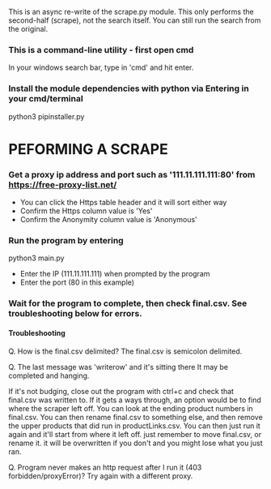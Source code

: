 This is an async re-write of the scrape.py module. This only performs the second-half (scrape), not the search itself. You can still run the search from the original.

### This is a command-line utility - first open cmd
In your windows search bar, type in 'cmd' and hit enter.

### Install the module dependencies with python via Entering in your cmd/terminal
python3 pipinstaller.py

# PEFORMING A SCRAPE
### Get a proxy ip address and port such as '111.11.111.111:80' from https://free-proxy-list.net/
- You can click the Https table header and it will sort either way
- Confirm the Https column value is 'Yes'
- Confirm the Anonymity column value is 'Anonymous'

### Run the program by entering
python3 main.py
- Enter the IP (111.11.111.111) when prompted by the program
- Enter the port (80 in this example)

### Wait for the program to complete, then check final.csv. See troubleshooting below for errors.

#### Troubleshooting

Q. How is the final.csv delimited?
The final.csv is semicolon delimited.

Q. The last message was 'writerow' and it's sitting there
It may be completed and hanging. 

If it's not budging, close out the program with ctrl+c and check that final.csv was written to.
If it gets a ways through, an option would be to  find where the scraper left off. You can look at the ending product numbers in final.csv. 
You can then rename final.csv to something else, and then remove the upper products that did run in productLinks.csv.
You can then just run it again and it'll start from where it left off. just remember to move final.csv, or rename it. it will be overwritten if you don't and you might lose what you just ran.

Q. Program never makes an http request after I run it (403 forbidden/proxyError)? 
Try again with a different proxy.